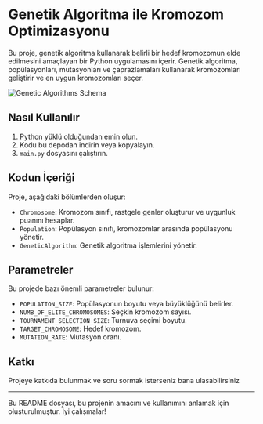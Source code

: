 # Genetik Algoritma ile Kromozom Optimizasyonu

Bu proje, genetik algoritma kullanarak belirli bir hedef kromozomun elde edilmesini amaçlayan bir Python uygulamasını içerir. Genetik algoritma, popülasyonları, mutasyonları ve çaprazlamaları kullanarak kromozomları geliştirir ve en uygun kromozomları seçer.


![Genetic Algorithms Schema](https://miro.medium.com/v2/resize:fit:964/1*HP8JVxlJtOv14rGLJfXEzA.png)

## Nasıl Kullanılır

1. Python yüklü olduğundan emin olun.
2. Kodu bu depodan indirin veya kopyalayın.
3. `main.py` dosyasını çalıştırın.

## Kodun İçeriği

Proje, aşağıdaki bölümlerden oluşur:

- `Chromosome`: Kromozom sınıfı, rastgele genler oluşturur ve uygunluk puanını hesaplar.
- `Population`: Popülasyon sınıfı, kromozomlar arasında popülasyonu yönetir.
- `GeneticAlgorithm`: Genetik algoritma işlemlerini yönetir.

## Parametreler

Bu projede bazı önemli parametreler bulunur:

- `POPULATION_SIZE`: Popülasyonun boyutu veya büyüklüğünü belirler.
- `NUMB_OF_ELITE_CHROMOSOMES`: Seçkin kromozom sayısı.
- `TOURNAMENT_SELECTION_SIZE`: Turnuva seçimi boyutu.
- `TARGET_CHROMOSOME`: Hedef kromozom.
- `MUTATION_RATE`: Mutasyon oranı.

## Katkı

Projeye katkıda bulunmak ve soru sormak isterseniz bana ulasabilirsiniz



---

Bu README dosyası, bu projenin amacını ve kullanımını anlamak için oluşturulmuştur. İyi çalışmalar!
